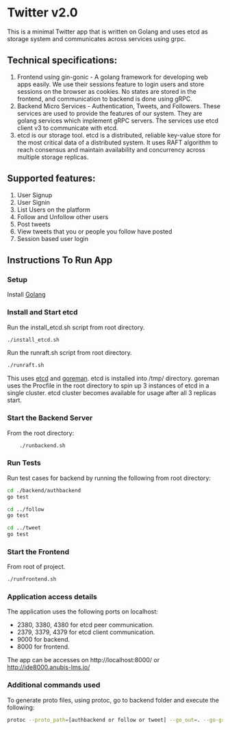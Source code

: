 # Twitter v2.0

This is a minimal Twitter app that is written on Golang and uses etcd as storage system and communicates across services using grpc.

## Technical specifications:

1. Frontend using gin-gonic - A golang framework for developing web apps easily. We use their sessions feature to login users and store sessions on the browser as cookies. No states are stored in the frontend, and communication to backend is done using gRPC.
2. Backend Micro Services - Authentication, Tweets, and Followers. These services are used to provide the features of our system. They are golang services which implement gRPC servers. The services use etcd client v3 to communicate with etcd.
3. etcd is our storage tool. etcd is a distributed, reliable key-value store for the most critical data of a distributed system. It uses RAFT algorithm to reach consensus and maintain availability and concurrency across multiple storage replicas.

## Supported features:
1. User Signup
2. User Signin
3. List Users on the platform
4. Follow and Unfollow other users
5. Post tweets
6. View tweets that you or people you follow have posted
7. Session based user login

## Instructions To Run App
### Setup

Install [Golang](https://go.dev/doc/install)

### Install and Start etcd

Run the install_etcd.sh script from root directory.
```bash
./install_etcd.sh
```
Run the runraft.sh script from root directory.
```bash
./runraft.sh
```
This uses [etcd](https://github.com/etcd-io/etcd) and [goreman](https://github.com/mattn/goreman).
etcd is installed into /tmp/ directory. goreman uses the Procfile in the root directory to spin up 3 instances of etcd in a single cluster. etcd cluster becomes available for usage after all 3 replicas start.

### Start the Backend Server

From the root directory:
```bash
    ./runbackend.sh
```

### Run Tests

Run test cases for backend by running the following from root directory:
```bash
cd ./backend/authbackend
go test 

cd ../follow
go test 

cd ../tweet
go test 
```

### Start the Frontend

From root of project.  

```bash
./runfrontend.sh
```

### Application access details

The application uses the following ports on localhost:
- 2380, 3380, 4380 for etcd peer communication.
- 2379, 3379, 4379 for etcd client communication.
- 9000 for backend.
- 8000 for frontend.

The app can be accesses on http://localhost:8000/ or http://ide8000.anubis-lms.io/

### Additional commands used

To generate proto files, using protoc, go to backend folder and execute the following:
```bash
protoc --proto_path=[authbackend or follow or tweet] --go_out=. --go-grpc_out=. [follow]/*.proto
```